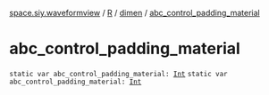 [space.siy.waveformview](../../index.md) / [R](../index.md) / [dimen](index.md) / [abc_control_padding_material](./abc_control_padding_material.md)

# abc_control_padding_material

`static var abc_control_padding_material: `[`Int`](https://kotlinlang.org/api/latest/jvm/stdlib/kotlin/-int/index.html)
`static var abc_control_padding_material: `[`Int`](https://kotlinlang.org/api/latest/jvm/stdlib/kotlin/-int/index.html)
